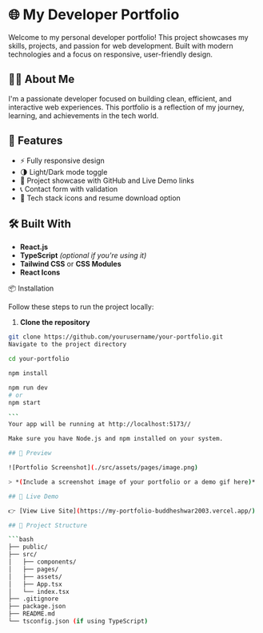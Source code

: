 # 🌐 My Developer Portfolio

Welcome to my personal developer portfolio! This project showcases my skills, projects, and passion for web development. Built with modern technologies and a focus on responsive, user-friendly design.

## 🧑‍💻 About Me

I'm a passionate developer focused on building clean, efficient, and interactive web experiences. This portfolio is a reflection of my journey, learning, and achievements in the tech world.

## 🚀 Features

- ⚡ Fully responsive design
- 🌗 Light/Dark mode toggle
- 💼 Project showcase with GitHub and Live Demo links
- 📞 Contact form with validation
- 🧩 Tech stack icons and resume download option

## 🛠️ Built With

- **React.js**
- **TypeScript** _(optional if you're using it)_
- **Tailwind CSS** or **CSS Modules**
- **React Icons**

📦 Installation

Follow these steps to run the project locally:

1. **Clone the repository**

````bash
git clone https://github.com/yourusername/your-portfolio.git
Navigate to the project directory

cd your-portfolio

npm install

npm run dev
# or
npm start

```
Your app will be running at http://localhost:5173//

Make sure you have Node.js and npm installed on your system.

## 📸 Preview

![Portfolio Screenshot](./src/assets/pages/image.png)

> *(Include a screenshot image of your portfolio or a demo gif here)*

## 🔗 Live Demo

👉 [View Live Site](https://my-portfolio-buddheshwar2003.vercel.app/)

## 📁 Project Structure

```bash
├── public/
├── src/
│   ├── components/
│   ├── pages/
│   ├── assets/
│   ├── App.tsx
│   └── index.tsx
├── .gitignore
├── package.json
├── README.md
└── tsconfig.json (if using TypeScript)
````
